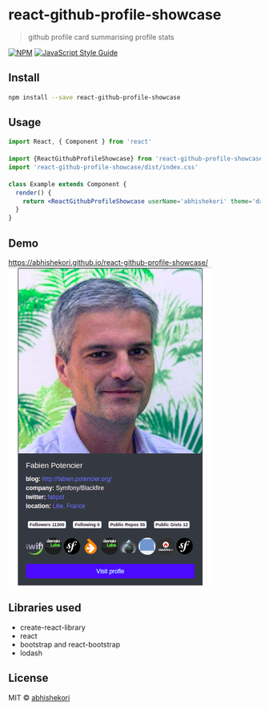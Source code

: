 # react-github-profile-showcase

> github profile card summarising profile stats

[![NPM](https://img.shields.io/npm/v/react-github-profile-showcase.svg)](https://www.npmjs.com/package/react-github-profile-showcase) [![JavaScript Style Guide](https://img.shields.io/badge/code_style-standard-brightgreen.svg)](https://standardjs.com)

## Install

```bash
npm install --save react-github-profile-showcase
```

## Usage

```jsx
import React, { Component } from 'react'

import {ReactGithubProfileShowcase} from 'react-github-profile-showcase'
import 'react-github-profile-showcase/dist/index.css'

class Example extends Component {
  render() {
    return <ReactGithubProfileShowcase userName='abhishekori' theme='dark' />
  }
}
```

## Demo
https://abhishekori.github.io/react-github-profile-showcase/
<img src='./example/public/react-github-profile-eg.png'>
## Libraries used
* create-react-library
* react
* bootstrap and react-bootstrap
* lodash
## License

MIT © [abhishekori](https://github.com/abhishekori)
